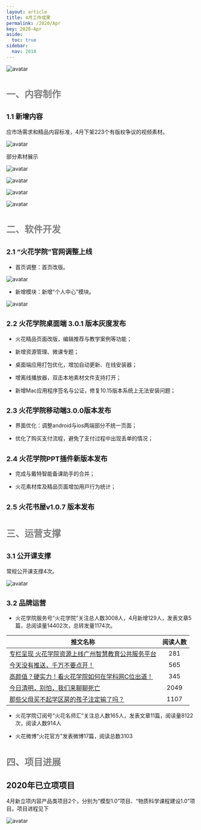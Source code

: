 ```yaml
---
layout: article
title: 4月工作成果
permalink: /2020/Apr
key: 2020-Apr
aside:
  toc: true
sidebar:
  nav: 2018
---
```



<bro/><bro/>

![avatar](images/20200301111.png)

# <font size="5" color="gray">一、内容制作</font>

## <font size="4" >1.1 新增内容</font>

应市场需求和精品内容标准，4月下架223个有版权争议的视频素材。

![avatar](images/20200401.png)

部分素材展示

![avatar](images/20200402.png)

![avatar](images/20200403.png)

![avatar](images/20200404.png)

![avatar](images/20200405.png)

# <font size="5" color="gray">二、软件开发</font>

## <font size="4" >2.1 “火花学院”官网调整上线</font>

- 首页调整：⾸⻚改版。

![avatar](images/20200406.png)

- 新增模块：新增“个⼈中⼼”模块。

![avatar](images/20200407.png)

## <font size="4" >2.2 火花学院桌面端 3.0.1 版本灰度发布</font>

- ⽕花精品⻚⾯改版，编辑推荐与教学案例等功能；

- 新增资源管理、微课专题；

- 桌⾯端应⽤打包优化，增加⾃动更新、在线安装器；

- 增离线播放器，双击本地素材⽂件⽀持打开；

- 新增Mac应⽤程序签名与公证，修复10.15版本系统上⽆法安装问题；

## <font size="4" >2.3 火花学院移动端3.0.0版本发布</font>

- 界⾯优化：调整android与ios两端部分不统⼀⻚⾯；

- 优化了购买⽀付流程，避免了⽀付过程中出现丢单的情况；

## <font size="4" >2.4 火花学院PPT插件新版本发布</font>

- 完成与戴特智能备课助⼿的合并；

- ⽕花素材库及精品⻚⾯增加⽤⼾⾏为统计；

## <font size="4" >2.5 火花书屋v1.0.7 版本发布</font>

# <font size="5" color="gray">三、运营支撑</font>

## <font size="4" >3.1 公开课支撑</font>

常规公开课支撑4次。

![avatar](images/202004008.png)

## <font size="4" >3.2 品牌运营</font>

- 火花学院服务号“火花学院”关注总人数3008人，4月新增129人，发表文章5篇，总阅读量14402次，总转发量1174次。

| 推文名称 |  阅读人数  | 
|-------------|:------:|
[专栏呈现 火花学院资源上线广州智慧教育公共服务平台](https://mp.weixin.qq.com/s/4fLofpuI_cQiNm9Xiu-i_A)|	281|
[今天没有推送，千万不要点开！](https://mp.weixin.qq.com/s/-SQoOheZb5vKNKthAzd68g)|	565|
[高颜值？硬实力！看火花学院如何在学科网C位出道！](https://mp.weixin.qq.com/s/gkr2eSMAioE38leC9ej-yg)|	345|
[今日清明，别怕，我们来聊聊死亡](https://mp.weixin.qq.com/s/dstIToTtrFKgrKLRAe3STw)|	2049|
[那些父母买不起学区房的孩子注定输了吗？](https://mp.weixin.qq.com/s/8s22HN3PexTE0oMy323Vfg)|	1107|

- 火花学院订阅号“火花名师汇”关注总人数165人，发表文章11篇，阅读量8122次，阅读人数914人

- 火花微博“火花官方”发表微博17篇，阅读总数3103

# <font size="5" color="gray">四、项目进展</font>

## 2020年已立项项目

4月新立项内容产品类项目2个，分别为“模型1.0”项目、“物质科学课程建设1.0”项目。项目进程见下
 
![avatar](images/2020040010.png)





